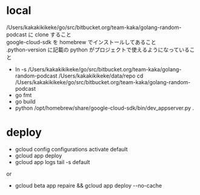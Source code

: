 # local
/Users/kakakikikeke/go/src/bitbucket.org/team-kaka/golang-random-podcast に clone すること  
google-cloud-sdk を homebrew でインストールしてあること  
.python-version に記載の python がプロジェクトで使えるようになっていること

* ln -s /Users/kakakikikeke/go/src/bitbucket.org/team-kaka/golang-random-podcast /Users/kakakikikeke/data/repo
cd /Users/kakakikikeke/go/src/bitbucket.org/team-kaka/golang-random-podcast
* go fmt
* go build
* python /opt/homebrew/share/google-cloud-sdk/bin/dev_appserver.py .

# deploy
* gcloud config configurations activate default
* gcloud app deploy
* gcloud app logs tail -s default

or

* gcloud beta app repaire && gcloud app deploy --no-cache
